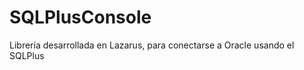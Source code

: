 SQLPlusConsole
==============

Librería desarrollada en Lazarus, para conectarse a Oracle usando el SQLPlus
